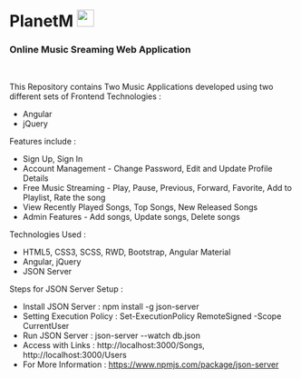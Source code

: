 <h1>PlanetM <img src="https://user-images.githubusercontent.com/53929078/142016796-cbc4f225-8586-46e4-b059-ce34963a3a5b.png" width="30" height="30"/></h1>
<h3>Online Music Sreaming Web Application</h3><br>


This Repository contains Two Music Applications developed using two different sets of Frontend Technologies : 
- Angular
- jQuery

Features include : 
- Sign Up, Sign In
- Account Management - Change Password, Edit and Update Profile Details
- Free Music Streaming - Play, Pause, Previous, Forward, Favorite, Add to Playlist, Rate the song
- View Recently Played Songs, Top Songs, New Released Songs
- Admin Features - Add songs, Update songs, Delete songs

Technologies Used : 
- HTML5, CSS3, SCSS, RWD, Bootstrap, Angular Material
- Angular, jQuery
- JSON Server

Steps for JSON Server Setup : 
- Install JSON Server : npm install -g json-server
- Setting Execution Policy : Set-ExecutionPolicy RemoteSigned -Scope CurrentUser
- Run JSON Server : json-server --watch db.json
- Access with Links : http://localhost:3000/Songs, http://localhost:3000/Users
- For More Information : https://www.npmjs.com/package/json-server

